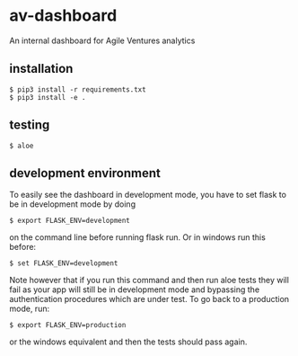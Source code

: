 # av-dashboard
An internal dashboard for Agile Ventures analytics

## installation

```
$ pip3 install -r requirements.txt
$ pip3 install -e .
```

## testing

```
$ aloe
```

## development environment

To easily see the dashboard in development mode, you have to set flask to be in development mode by doing

```
$ export FLASK_ENV=development
```

on the command line before running flask run.  Or in windows run this before:

```
$ set FLASK_ENV=development
```

Note however that if you run this command and then run aloe tests they will fail as your app will still be
in development mode and bypassing the authentication procedures which are under test.  To go back to a production mode, run:

```
$ export FLASK_ENV=production
```

or the windows equivalent and then the tests should pass again.
